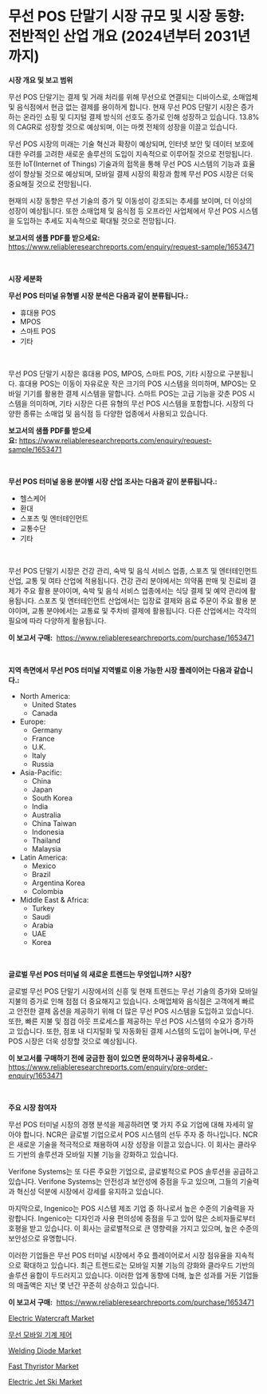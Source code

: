 <p><h1>무선 POS 단말기 시장 규모 및 시장 동향: 전반적인 산업 개요 (2024년부터 2031년까지)</h1></p><p><strong>시장 개요 및 보고 범위</strong></p>
<p><p>무선 POS 단말기는 결제 및 거래 처리를 위해 무선으로 연결되는 디바이스로, 소매업체 및 음식점에서 현금 없는 결제를 용이하게 합니다. 현재 무선 POS 단말기 시장은 증가하는 온라인 쇼핑 및 디지털 결제 방식의 선호도 증가로 인해 성장하고 있습니다. 13.8%의 CAGR로 성장할 것으로 예상되며, 이는 마켓 전체의 성장을 이끌고 있습니다. </p><p>무선 POS 시장의 미래는 기술 혁신과 확장이 예상되며, 인터넷 보안 및 데이터 보호에 대한 우려를 고려한 새로운 솔루션의 도입이 지속적으로 이루어질 것으로 전망됩니다. 또한 IoT(Internet of Things) 기술과의 접목을 통해 무선 POS 시스템의 기능과 효율성이 향상될 것으로 예상되며, 모바일 결제 시장의 확장과 함께 무선 POS 시장은 더욱 중요해질 것으로 전망됩니다.</p><p>현재의 시장 동향은 무선 기술의 증가 및 이동성이 강조되는 추세를 보이며, 더 이상의 성장이 예상됩니다. 또한 소매업체 및 음식점 등 오프라인 사업체에서 무선 POS 시스템을 도입하는 추세도 지속적으로 확대될 것으로 전망됩니다.</p></p>
<p><strong>보고서의 샘플 PDF를 받으세요:</strong> <a href="https://www.reliableresearchreports.com/enquiry/request-sample/1653471">https://www.reliableresearchreports.com/enquiry/request-sample/1653471</a></p>
<p>&nbsp;</p>
<p><strong>시장 세분화</strong></p>
<p><strong>무선 POS 터미널 유형별 시장 분석은 다음과 같이 분류됩니다.:</strong></p>
<p><ul><li>휴대용 POS</li><li>MPOS</li><li>스마트 POS</li><li>기타</li></ul></p>
<p>&nbsp;</p>
<p><p>무선 POS 단말기 시장은 휴대용 POS, MPOS, 스마트 POS, 기타 시장으로 구분됩니다. 휴대용 POS는 이동이 자유로운 작은 크기의 POS 시스템을 의미하며, MPOS는 모바일 기기를 활용한 결제 시스템을 말합니다. 스마트 POS는 고급 기능을 갖춘 POS 시스템을 의미하며, 기타 시장은 다른 유형의 무선 POS 시스템을 포함합니다. 시장의 다양한 종류는 소매업 및 음식점 등 다양한 업종에서 사용되고 있습니다.</p></p>
<p><strong>보고서의 샘플 PDF를 받으세요:</strong>&nbsp;<a href="https://www.reliableresearchreports.com/enquiry/request-sample/1653471">https://www.reliableresearchreports.com/enquiry/request-sample/1653471</a></p>
<p>&nbsp;</p>
<p><strong> 무선 POS 터미널 응용 분야별 시장 산업 조사는 다음과 같이 분류됩니다.:</strong></p>
<p><ul><li>헬스케어</li><li>환대</li><li>스포츠 및 엔터테인먼트</li><li>교통수단</li><li>기타</li></ul></p>
<p>&nbsp;</p>
<p><p>무선 POS 단말기 시장은 건강 관리, 숙박 및 음식 서비스 업종, 스포츠 및 엔터테인먼트 산업, 교통 및 여타 산업에 적용됩니다. 건강 관리 분야에서는 의약품 판매 및 진료비 결제가 주요 활용 분야이며, 숙박 및 음식 서비스 업종에서는 식당 결제 및 예약 관리에 활용됩니다. 스포츠 및 엔터테인먼트 산업에서는 입장료 결제와 음료 주문이 주요 활용 분야이며, 교통 분야에서는 교통료 및 주차비 결제에 활용됩니다. 다른 산업에서는 각각의 필요에 따라 다양하게 활용됩니다.</p></p>
<p><strong>이 보고서 구매:</strong>&nbsp; <a href="https://www.reliableresearchreports.com/purchase/1653471">https://www.reliableresearchreports.com/purchase/1653471</a></p>
<p>&nbsp;</p>
<p><strong>지역 측면에서 무선 POS 터미널 지역별로 이용 가능한 시장 플레이어는 다음과 같습니다.:</strong></p>
<p><ul>
    <li>
        North America:
        <ul>
            <li>United States</li>
            <li>Canada</li>
        </ul>
    </li>
    <li>
        Europe:
        <ul>
            <li>Germany</li>
            <li>France</li>
            <li>U.K.</li>
            <li>Italy</li>
            <li>Russia</li>
        </ul>
    </li>
    <li>
        Asia-Pacific:
        <ul>
            <li>China</li>
            <li>Japan</li>
            <li>South Korea</li>
            <li>India</li>
            <li>Australia</li>
            <li>China Taiwan</li>
            <li>Indonesia</li>
            <li>Thailand</li>
            <li>Malaysia</li>
        </ul>
    </li>
    <li>
        Latin America:
        <ul>
            <li>Mexico</li>
            <li>Brazil</li>
            <li>Argentina Korea</li>
            <li>Colombia</li>
        </ul>
    </li>
    <li>
        Middle East & Africa:
        <ul>
            <li>Turkey</li>
            <li>Saudi</li>
            <li>Arabia</li>
            <li>UAE</li>
            <li>Korea</li>
        </ul>
    </li>
    </ul></p>
<p>&nbsp;</p>
<p><strong>글로벌 무선 POS 터미널 의 새로운 트렌드는 무엇입니까? 시장?</strong></p>
<p><p>글로벌 무선 POS 단말기 시장에서의 신흥 및 현재 트렌드는 무선 기술의 증가와 모바일 지불의 증가로 인해 점점 더 중요해지고 있습니다. 소매업체와 음식점은 고객에게 빠르고 안전한 결제 옵션을 제공하기 위해 더 많은 무선 POS 시스템을 도입하고 있습니다. 또한, 빠른 지불 및 점검 아웃 프로세스를 제공하는 무선 POS 시스템의 수요가 증가하고 있습니다. 또한, 점포 내 디지털화 및 자동화된 결제 시스템의 도입이 늘어나며, 무선 POS 시장은 더욱 성장할 것으로 예상됩니다.</p></p>
<p><strong>이 보고서를 구매하기 전에 궁금한 점이 있으면 문의하거나 공유하세요.</strong>- <a href="https://www.reliableresearchreports.com/enquiry/pre-order-enquiry/1653471">https://www.reliableresearchreports.com/enquiry/pre-order-enquiry/1653471</a></p>
<p>&nbsp;</p>
<p><strong>주요 시장 참여자</strong></p>
<p><p>무선 POS 터미널 시장의 경쟁 분석을 제공하려면 몇 가지 주요 기업에 대해 자세히 알아야 합니다. NCR은 글로벌 기업으로서 POS 시스템의 선두 주자 중 하나입니다. NCR은 새로운 기술을 적극적으로 채용하여 시장 성장을 이끌고 있습니다. 이 회사는 클라우드 기반의 솔루션과 모바일 지불 기능을 강화하고 있습니다.</p><p>Verifone Systems는 또 다른 주요한 기업으로, 글로벌적으로 POS 솔루션을 공급하고 있습니다. Verifone Systems는 안전성과 보안성에 중점을 두고 있으며, 그들의 기술력과 혁신성 덕분에 시장에서 강세를 유지하고 있습니다.</p><p>마지막으로, Ingenico는 POS 시스템 제조 기업 중 하나로서 높은 수준의 기술력을 자랑합니다. Ingenico는 디자인과 사용 편의성에 중점을 두고 있어 많은 소비자들로부터 호평을 받고 있습니다. 이 회사는 글로벌적으로 큰 영향력을 가지고 있으며, 높은 수준의 보안성으로 유명합니다.</p><p>이러한 기업들은 무선 POS 터미널 시장에서 주요 플레이어로서 시장 점유율을 지속적으로 확대하고 있습니다. 최근 트렌드로는 모바일 지불 기능의 강화와 클라우드 기반의 솔루션 융합이 두드러지고 있습니다. 이러한 업계 동향에 더해, 높은 성과를 거둔 기업들의 매출액은 지난 몇 년간 꾸준히 상승하고 있습니다.</p></p>
<p><strong>이 보고서 구매:</strong>&nbsp;&nbsp;<a href="https://www.reliableresearchreports.com/purchase/1653471">https://www.reliableresearchreports.com/purchase/1653471</a></p>
<p><p><a href="https://issuu.com/reportprime-2/docs/electric-watercraft-market-size-2030.pptx">Electric Watercraft Market</a></p><p><a href="https://github.com/Penelolack456456/Market-Research-Report-List-1/blob/main/405500010857.md">무선 모바일 기계 제어</a></p><p><a href="https://github.com/angelajermaine/Market-Research-Report-List-2/blob/main/welding-diode-market.md">Welding Diode Market</a></p><p><a href="https://github.com/provorikovar/Market-Research-Report-List-3/blob/main/fast-thyristor-market.md">Fast Thyristor Market</a></p><p><a href="https://issuu.com/reportprime-2/docs/electric-jet-ski-market-size-2030.pptx">Electric Jet Ski Market</a></p></p>
